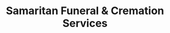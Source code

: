 ---
title: "Samaritan Funeral & Cremation Services"
url: /phoenix/samaritan-funeral-und-cremation-services/
shop: Bestattungen
---